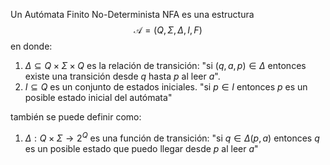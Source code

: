 Un Autómata Finito No-Determinista NFA es una estructura
$$\mathcal{A}=(Q,\Sigma,\Delta,I,F)$$
en donde:
1. $\Delta\subseteq{Q\times\Sigma\times{Q}}$ es la relación de transición:
		"si $(q,a,p)\in\Delta$ entonces existe una transición desde $q$ hasta $p$ al leer $a$".
2. $I\subseteq{Q}$ es un conjunto de estados iniciales.
		"si $p\in{I}$ entonces $p$ es un posible estado inicial del autómata"

también se puede definir como:
1. $\Delta:Q\times\Sigma\rightarrow{2^{Q}}$ es una función de transición: "si $q\in\Delta(p,a)$ entonces $q$ es un posible estado que puedo llegar desde $p$ al leer $a$"
